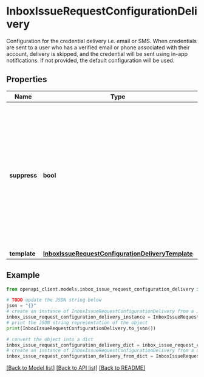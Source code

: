 # InboxIssueRequestConfigurationDelivery

Configuration for the credential delivery i.e. email or SMS. When credentials are sent to a user who has a verified email or phone associated with their account, delivery is skipped, and the credential will be sent using in-app notifications. If not provided, the default configuration will be used.

## Properties

Name | Type | Description | Notes
------------ | ------------- | ------------- | -------------
**suppress** | **bool** | Whether to suppress delivery of the credential to the recipient. If true, the email/sms will not be sent to the recipient. Useful if you would like to manually send claim link to your users. | [optional] [default to False]
**template** | [**InboxIssueRequestConfigurationDeliveryTemplate**](InboxIssueRequestConfigurationDeliveryTemplate.md) |  | [optional] 

## Example

```python
from openapi_client.models.inbox_issue_request_configuration_delivery import InboxIssueRequestConfigurationDelivery

# TODO update the JSON string below
json = "{}"
# create an instance of InboxIssueRequestConfigurationDelivery from a JSON string
inbox_issue_request_configuration_delivery_instance = InboxIssueRequestConfigurationDelivery.from_json(json)
# print the JSON string representation of the object
print(InboxIssueRequestConfigurationDelivery.to_json())

# convert the object into a dict
inbox_issue_request_configuration_delivery_dict = inbox_issue_request_configuration_delivery_instance.to_dict()
# create an instance of InboxIssueRequestConfigurationDelivery from a dict
inbox_issue_request_configuration_delivery_from_dict = InboxIssueRequestConfigurationDelivery.from_dict(inbox_issue_request_configuration_delivery_dict)
```
[[Back to Model list]](../README.md#documentation-for-models) [[Back to API list]](../README.md#documentation-for-api-endpoints) [[Back to README]](../README.md)


